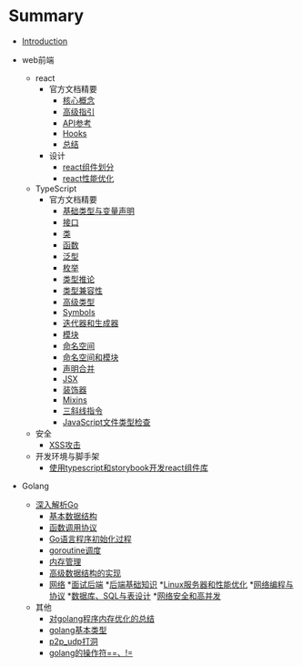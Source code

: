 # Summary

* [Introduction](README.md)

* web前端
  * react
    * 官方文档精要
      * [核心概念](web前端/react/官方文档精要/核心概念.md)
      * [高级指引](web前端/react/官方文档精要/高级指引.md)
      * [API参考](web前端/react/官方文档精要/API参考.md)
      * [Hooks](web前端/react/官方文档精要/Hooks.md)
      * [总结](web前端/react/官方文档精要/总结.md)
    * 设计
      * [react组件划分](web前端/react/设计/react组件划分.md)
      * [react性能优化](web前端/react/设计/react性能优化.md)
  * TypeScript
    * 官方文档精要
      * [基础类型与变量声明](web前端/TypeScript/官方文档精要/基础类型与变量声明.md)
      * [接口](web前端/TypeScript/官方文档精要/接口.md)
      * [类](web前端/TypeScript/官方文档精要/类.md)
      * [函数](web前端/TypeScript/官方文档精要/函数.md)
      * [泛型](web前端/TypeScript/官方文档精要/泛型.md)
      * [枚举](web前端/TypeScript/官方文档精要/枚举.md)
      * [类型推论](web前端/TypeScript/官方文档精要/类型推论.md)
      * [类型兼容性](web前端/TypeScript/官方文档精要/类型兼容性.md)
      * [高级类型](web前端/TypeScript/官方文档精要/高级类型.md)
      * [Symbols](web前端/TypeScript/官方文档精要/Symbols.md)
      * [迭代器和生成器](web前端/TypeScript/官方文档精要/迭代器和生成器.md)
      * [模块](web前端/TypeScript/官方文档精要/模块.md)
      * [命名空间](web前端/TypeScript/官方文档精要/命名空间.md)
      * [命名空间和模块](web前端/TypeScript/官方文档精要/命名空间和模块.md)
      * [声明合并](web前端/TypeScript/官方文档精要/声明合并.md)
      * [JSX](web前端/TypeScript/官方文档精要/JSX.md)
      * [装饰器](web前端/TypeScript/官方文档精要/装饰器.md)
      * [Mixins](web前端/TypeScript/官方文档精要/Mixins.md)
      * [三斜线指令](web前端/TypeScript/官方文档精要/三斜线指令.md)
      * [JavaScript文件类型检查](web前端/TypeScript/官方文档精要/JavaScript文件类型检查.md)
  * 安全
    * [XSS攻击](web前端/安全/XSS攻击.md)
  * 开发环境与脚手架
    * [使用typescript和storybook开发react组件库](web前端/开发环境与脚手架/使用typescript和storybook开发react组件库.md)

* Golang
  * [深入解析Go](Golang/深入解析Go/readme.md)
    * [基本数据结构](Golang/深入解析Go/基本数据结构.md)
    * [函数调用协议](Golang/深入解析Go/函数调用协议.md)
    * [Go语言程序初始化过程](Golang/深入解析Go/Go语言程序初始化过程.md)
    * [goroutine调度](Golang/深入解析Go/goroutine调度.md)
    * [内存管理](Golang/深入解析Go/内存管理.md)
    * [高级数据结构的实现](Golang/深入解析Go/高级数据结构的实现.md)
    * [网络](Golang/深入解析Go/网络.md)
  *[面试后端](Golang/面试后端/readme.md)
    *[后端基础知识](Golang/面试后端/后端基础知识.md)
    *[Linux服务器和性能优化](Golang/面试后端/Linux服务器和性能优化.md)
    *[网络编程与协议](Golang/面试后端/网络编程与协议.md)
    *[数据库、SQL与表设计](Golang/面试后端/数据库、SQL与表设计.md)
    *[网络安全和高并发](Golang/面试后端/网络安全和高并发.md)
  * 其他
    * [对golang程序内存优化的总结](Golang/其他/对golang程序内存优化的总结.md)
    * [golang基本类型](Golang/其他/golang基本类型.md)
    * [p2p_udp打洞](Golang/其他/p2p_udp打洞.md)
    * [golang的操作符==、!=](Golang/其他/golang的操作符==、!=.md)